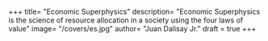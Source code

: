 +++
title=  "Economic Superphysics"
description=  "Economic Superphysics is the science of resource allocation in a society using the four laws of value"
image=  "/covers/es.jpg"
author=  "Juan Dalisay Jr."
draft = true
+++ 

